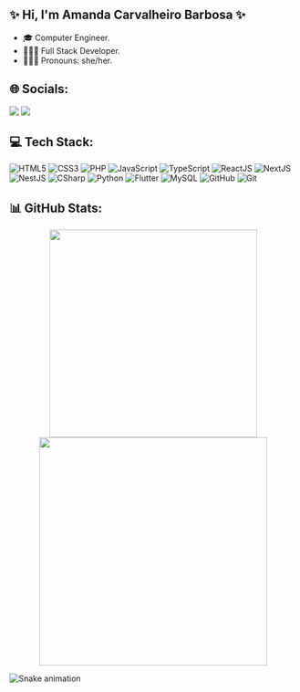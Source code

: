 ## ✨  Hi, I'm Amanda Carvalheiro Barbosa ✨
- 🎓 Computer Engineer.
- 👩🏻‍💻 Full Stack Developer.
- 🙋🏻‍♀️ Pronouns: she/her.

## 🌐 Socials:
<div>
  <a href="https://www.instagram.com/amandacarvalheirobarbosa/" target="_blank"><img src="https://img.shields.io/badge/-Instagram-%23E4405F?style=for-the-badge&logo=instagram&logoColor=white" target="_blank"></a>
  <a href="https://www.linkedin.com/in/amanda-carvalheiro-barbosa-a2060910a/" target="_blank"><img src="https://img.shields.io/badge/-LinkedIn-%230077B5?style=for-the-badge&logo=linkedin&logoColor=white" target="_blank"></a> 
</div>

## 💻 Tech Stack:
<!-- https://home.aveek.io/GitHub-Profile-Badges/ -->
![HTML5](https://img.shields.io/badge/html5-%23E34F26.svg?style=for-the-badge&logo=html5&logoColor=white) 
![CSS3](https://img.shields.io/badge/css3-%231572B6.svg?style=for-the-badge&logo=css3&logoColor=white) 
![PHP](https://img.shields.io/badge/PHP-777BB4.svg?style=for-the-badge&logo=PHP&logoColor=white)
![JavaScript](https://img.shields.io/badge/javascript-%23323330.svg?style=for-the-badge&logo=javascript&logoColor=%23F7DF1E) 
![TypeScript](https://img.shields.io/badge/typescript-%23007ACC.svg?style=for-the-badge&logo=typescript&logoColor=white) 
![ReactJS](https://img.shields.io/badge/react-%2320232a.svg?style=for-the-badge&logo=react&logoColor=%2361DAFB) 
![NextJS](https://img.shields.io/badge/Next-black?style=for-the-badge&logo=next.js&logoColor=white)
![NestJS](https://img.shields.io/badge/NestJS-E0234E.svg?style=for-the-badge&logo=NestJS&logoColor=white)
![CSharp](https://img.shields.io/badge/C%20Sharp-239120.svg?style=for-the-badge&logo=C-Sharp&logoColor=white)
![Python](https://img.shields.io/badge/Python-3776AB.svg?style=for-the-badge&logo=Python&logoColor=white)
![Flutter](https://img.shields.io/badge/Flutter-02569B.svg?style=for-the-badge&logo=Flutter&logoColor=white)
![MySQL](https://img.shields.io/badge/MySQL-4479A1.svg?style=for-the-badge&logo=MySQL&logoColor=white)
![GitHub](https://img.shields.io/badge/GitHub-181717.svg?style=for-the-badge&logo=GitHub&logoColor=white)
![Git](https://img.shields.io/badge/Git-F05032.svg?style=for-the-badge&logo=Git&logoColor=white)

## 📊 GitHub Stats:
<div align="center">
  <img src="https://github-readme-stats-wheat-two-53.vercel.app/api?username=amandacarvalheirobarbosa&theme=neon&hide_border=false&include_all_commits=false&count_private=false"  width="364px" />
  <img src="https://github-readme-streak-stats.herokuapp.com/?user=amandacarvalheirobarbosa&theme=neon&hide_border=false"  width="400px" />
</div>

![Snake animation](https://github.com/amandacarvalheirobarbosa/amandacarvalheirobarbosa/blob/output/github-contribution-grid-snake.svg) 

